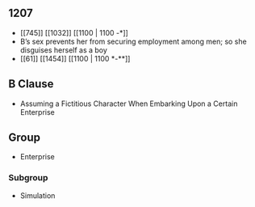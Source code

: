 ## 1207
- [[745]] [[1032]] [[1100 | 1100 -*]] 
- B’s sex prevents her from securing employment among men; so she disguises herself as a boy
- [[61]] [[1454]] [[1100 | 1100 *-**]] 

## B Clause
- Assuming a Fictitious Character When Embarking  Upon a Certain Enterprise

## Group
- Enterprise

### Subgroup
- Simulation

